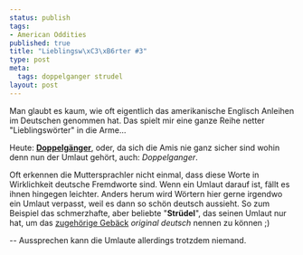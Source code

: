 ```yaml
--- 
status: publish
tags: 
- American Oddities
published: true
title: "Lieblingsw\xC3\xB6rter #3"
type: post
meta: 
  tags: doppelganger strudel
layout: post
---
```

Man glaubt es kaum, wie oft eigentlich das amerikanische Englisch Anleihen im Deutschen genommen hat. Das spielt mir eine ganze Reihe netter "Lieblingswörter" in die Arme...

Heute: <strong><a href="http://en.wikipedia.org/wiki/Doppelg%C3%A4nger">Doppelgänger</a></strong>, oder, da sich die Amis nie ganz sicher sind wohin denn nun der Umlaut gehört, auch: <em>Doppelganger</em>.

Oft erkennen die Muttersprachler nicht einmal, dass diese Worte in Wirklichkeit deutsche Fremdworte sind. Wenn ein Umlaut darauf ist, fällt es ihnen hingegen leichter. Anders herum wird Wörtern hier gerne irgendwo ein Umlaut verpasst, weil es dann so schön deutsch aussieht. So zum Beispiel das schmerzhafte, aber beliebte "<strong>Strüdel</strong>", das seinen Umlaut nur hat, um das <a href="http://de.wikipedia.org/wiki/Strudel_%28K%C3%BCche%29">zugehörige Gebäck</a> <em>original deutsch</em> nennen zu können ;)

-- Aussprechen kann die Umlaute allerdings trotzdem niemand.
